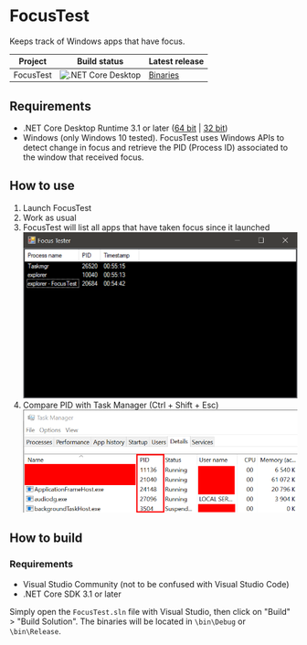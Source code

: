 # FocusTest
Keeps track of Windows apps that have focus.

| Project   | Build status            | Latest release |
| --------- | ----------------------- | -------------- |
| FocusTest | ![.NET Core Desktop][1] | [Binaries][2]  |

## Requirements
- .NET Core Desktop Runtime 3.1 or later ([64 bit][5] | [32 bit][6])
- Windows (only Windows 10 tested). FocusTest uses Windows APIs to detect change in focus and retrieve the PID (Process ID) associated to the window that received focus.

## How to use
1. Launch FocusTest
2. Work as usual
3. FocusTest will list all apps that have taken focus since it launched  
![Screenshot of FocusTest][3]
4. Compare PID with Task Manager (Ctrl + Shift + Esc)  
![Screenshot of Task Manager][4]

## How to build
### Requirements
- Visual Studio Community (not to be confused with Visual Studio Code)
- .NET Core SDK 3.1 or later

Simply open the `FocusTest.sln` file with Visual Studio, then click on "Build" > "Build Solution". The binaries will be located in `\bin\Debug` or `\bin\Release`.


  [1]: https://github.com/Nolonar/FocusTest/workflows/.NET%20Core%20Desktop/badge.svg
  [2]: https://github.com/Nolonar/FocusTest/releases/latest/download/Binaries.zip
  [3]: 2020-08-02_005555.png
  [4]: 2020-08-02_005626.png
  [5]: https://dotnet.microsoft.com/download/dotnet-core/thank-you/runtime-desktop-3.1.6-windows-x64-installer
  [6]: https://dotnet.microsoft.com/download/dotnet-core/thank-you/runtime-desktop-3.1.6-windows-x86-installer
